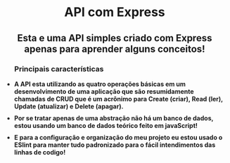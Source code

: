<h1 style='text-align:center'>API com Express</h1>

<h2 style='text-align:center'>Esta e uma API simples criado com Express apenas para aprender alguns conceitos!</h2>

<ul>
<h3>Principais características</h3>
<li style='font-weight:bold;
margin-top:15px'>A API esta utilizando as quatro operações básicas em um desenvolvimento de uma aplicação que são resumidamente chamadas de CRUD que é um acrônimo para Create (criar), Read (ler), Update (atualizar) e Delete (apagar). </li>
<li style='font-weight:bold; margin-top:10px'>Por se tratar apenas de uma abstração não há um banco de dados, estou usando um banco de dados teórico feito em javaScript!</li>
<li style='font-weight:bold; margin-top:10px'>E para a configuração e organização do meu projeto eu estou usado o ESlint para manter tudo padronizado para o fácil intendimentos das linhas de codigo!</li>

</ul>
